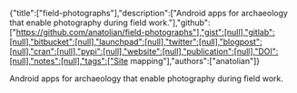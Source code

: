 {"title":["field-photographs"],"description":["Android apps for archaeology that enable photography during field work."],"github":["https://github.com/anatolian/field-photographs"],"gist":[null],"gitlab":[null],"bitbucket":[null],"launchpad":[null],"twitter":[null],"blogpost":[null],"cran":[null],"pypi":[null],"website":[null],"publication":[null],"DOI":[null],"notes":[null],"tags":["Site mapping"],"authors":["anatolian"]}

Android apps for archaeology that enable photography during field work.